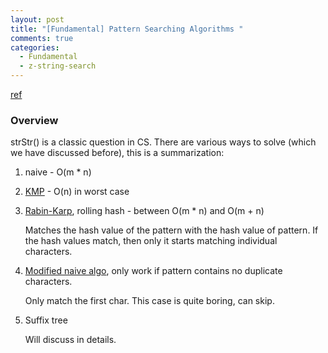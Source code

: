 ```yaml
---
layout: post
title: "[Fundamental] Pattern Searching Algorithms "
comments: true
categories:
  - Fundamental
  - z-string-search
---
```


[ref](http://www.geeksforgeeks.org/tag/pattern-searching/page/2/)

### Overview

strStr() is a classic question in CS. There are various ways to solve (which we have discussed before), this is a summarization:

1. naive - O(m \* n)

1. [KMP](http://www.geeksforgeeks.org/searching-for-patterns-set-2-kmp-algorithm/) - O(n) in worst case

1. [Rabin-Karp](http://www.geeksforgeeks.org/searching-for-patterns-set-3-rabin-karp-algorithm/), rolling hash - between O(m \* n) and O(m + n)

   Matches the hash value of the pattern with the hash value of pattern. If the hash values match, then only it starts matching individual characters.

1. [Modified naive algo](http://www.geeksforgeeks.org/pattern-searching-set-4-a-naive-string-matching-algo-question/), only work if pattern contains no duplicate characters.

   Only match the first char. This case is quite boring, can skip.

1. Suffix tree

   Will discuss in details.
